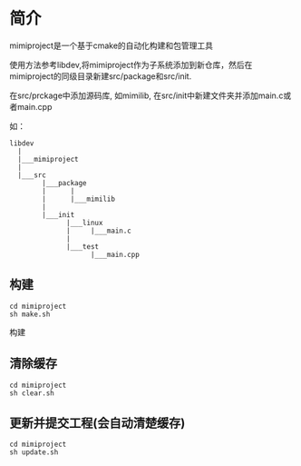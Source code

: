 # 简介
mimiproject是一个基于cmake的自动化构建和包管理工具

使用方法参考libdev,将mimiproject作为子系统添加到新仓库，然后在mimiproject的同级目录新建src/package和src/init.

在src/prckage中添加源码库, 如mimilib, 在src/init中新建文件夹并添加main.c或者main.cpp

如：

``` 
libdev
  |
  |___mimiproject
  |
  |___src
        |___package 
        |      |
        |      |___mimilib
        |      
        |___init
              |___linux
              |     |___main.c
              |
              |___test
                    |___main.cpp
```

## 构建
```
cd mimiproject
sh make.sh
```

构建

## 清除缓存
```
cd mimiproject
sh clear.sh
```

## 更新并提交工程(会自动清楚缓存)
```
cd mimiproject
sh update.sh
```